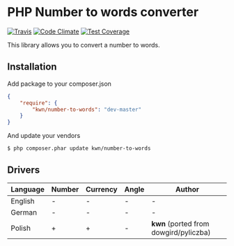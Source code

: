 PHP Number to words converter
=========================

[![Travis](https://travis-ci.org/kwn/number-to-words.svg?branch=master)](https://travis-ci.org/kwn/number-to-words)
[![Code Climate](https://codeclimate.com/github/kwn/number-to-words/badges/gpa.svg)](https://codeclimate.com/github/kwn/number-to-words)
[![Test Coverage](https://codeclimate.com/github/kwn/number-to-words/badges/coverage.svg)](https://codeclimate.com/github/kwn/number-to-words/coverage)

This library allows you to convert a number to words. 

Installation
------------

Add package to your composer.json

```json
{
    "require": {
        "kwn/number-to-words": "dev-master"
    }
}
```

And update your vendors

```
$ php composer.phar update kwn/number-to-words
```

Drivers
-------

Language | Number | Currency | Angle | Author
---------|--------|----------|-------|-------
English  | -      | -        | -     | -
German   | -      | -        | -     | -
Polish   | +      | +        | -     | **kwn** (ported from dowgird/pyliczba)
